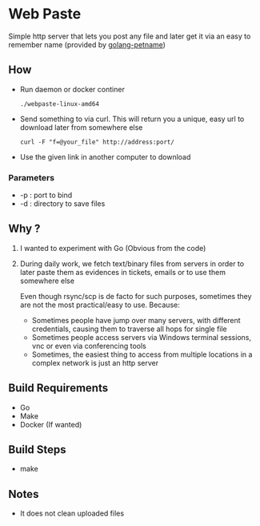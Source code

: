 # Web Paste
Simple http server that lets you post any file and later get it via an easy to remember name (provided by [golang-petname](github.com/dustinkirkland/golang-petname))

## How

* Run daemon or docker continer
  ```
  ./webpaste-linux-amd64
  ```

* Send something to via curl. This will return you a unique, easy url to download later from somewhere else
  ```
  curl -F "f=@your_file" http://address:port/
  ```
 
* Use the given link in another computer to download  

### Parameters
* -p : port to bind
* -d : directory to save files


## Why ?
1. I wanted to experiment with Go (Obvious from the code)

1. During daily work, we fetch text/binary files from servers in order to later paste them as evidences in tickets, emails or to use them somewhere else

   Even though rsync/scp is de facto for such purposes, sometimes they are not the most practical/easy to use. Because:
   
     * Sometimes people have jump over many servers, with different credentials, causing them to traverse all hops for single file     
     * Sometimes people access servers via Windows terminal sessions, vnc or even via conferencing tools     
     * Sometimes, the easiest thing to access from multiple locations in a complex network is just an http server

## Build Requirements
* Go
* Make
* Docker (If wanted)  

## Build Steps
* make

## Notes
* It does not clean uploaded files